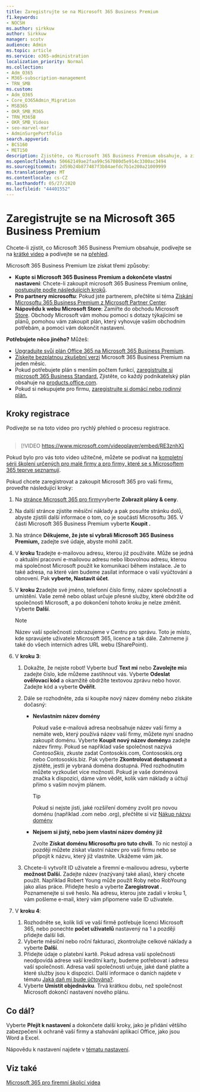 ```yaml
---
title: Zaregistrujte se na Microsoft 365 Business Premium
f1.keywords:
- NOCSH
ms.author: sirkkuw
author: Sirkkuw
manager: scotv
audience: Admin
ms.topic: article
ms.service: o365-administration
localization_priority: Normal
ms.collection:
- Adm_O365
- M365-subscription-management
- TRN_SMB
ms.custom:
- Adm_O365
- Core_O365Admin_Migration
- MSB365
- OKR_SMB_M365
- TRN_M365B
- OKR_SMB_Videos
- seo-marvel-mar
- AdminSurgePortfolio
search.appverid:
- BCS160
- MET150
description: Zjistěte, co Microsoft 365 Business Premium obsahuje, a získejte podrobné pokyny při registraci k Microsoft 365 Business Premium.
ms.openlocfilehash: 50662149ae2faa99c567080d5e914c3300ac3494
ms.sourcegitcommit: 2d59b24b877487f3b84aefdc7b1e200a21009999
ms.translationtype: MT
ms.contentlocale: cs-CZ
ms.lasthandoff: 05/27/2020
ms.locfileid: "44401552"
---
```

# <a name="sign-up-for-microsoft-365-business-premium"></a>Zaregistrujte se na Microsoft 365 Business Premium

Chcete-li zjistit, co Microsoft 365 Business Premium obsahuje, podívejte se na [krátké video](https://go.microsoft.com/fwlink/?linkid=2109651) a podívejte se na [přehled](microsoft-365-business-overview.md).

Microsoft 365 Business Premium lze získat třemi způsoby:
- **Kupte si Microsoft 365 Business Premium a dokončete vlastní nastavení**: Chcete-li zakoupit microsoft 365 Business Premium online, [postupujte podle následujících kroků](#sign-up-steps).
- **Pro partnery microsoftu**: Pokud jste partnerem, přečtěte si téma [Získání Microsoftu 365 Business Premium z Microsoft Partner Center](get-microsoft-365-business.md).
- **Nápovědu k webu Microsoft Store**: Zamiřte do obchodu Microsoft [Store](https://go.microsoft.com/fwlink/?linkid=2109652). Obchody Microsoft vám mohou pomoci s dotazy týkajícími se plánů, pomohou vám zakoupit plán, který vyhovuje vašim obchodním potřebám, a pomoci vám dokončit nastavení.

**Potřebujete něco jiného?** Můžeš:
- [Upgradujte svůj plán Office 365 na Microsoft 365 Business Premium](migrate-to-microsoft-365-business.md).
- [Získejte bezplatnou zkušební verzi](https://go.microsoft.com/fwlink/p/?linkid=2102309) Microsoft 365 Business Premium na jeden měsíc.
- Pokud potřebujete plán s menším počtem funkcí, [zaregistrujte si microsoft 365 Business Standard.](https://go.microsoft.com/fwlink/p/?LinkID=510935) Zjistěte, co každý podnikatelský plán obsahuje na [products.office.com](https://go.microsoft.com/fwlink/?linkid=2109397).
- Pokud si nekupujete pro firmu, [zaregistrujte si domácí nebo rodinný plán.](https://go.microsoft.com/fwlink/?linkid=2109398) 

## <a name="sign-up-steps"></a>Kroky registrace

Podívejte se na toto video pro rychlý přehled o procesu registrace.<br><br>

> [!VIDEO https://www.microsoft.com/videoplayer/embed/RE3znhX] 

Pokud bylo pro vás toto video užitečné, můžete se podívat na [kompletní sérii školení určených pro malé firmy a pro firmy, které se s Microsoftem 365 teprve seznamují](https://support.office.com/article/6ab4bbcd-79cf-4000-a0bd-d42ce4d12816).

Pokud chcete zaregistrovat a zakoupit Microsoft 365 pro vaši firmu, proveďte následující kroky:

1. Na [stránce Microsoft 365 pro firmy](https://go.microsoft.com/fwlink/?linkid=2109654)vyberte **Zobrazit plány & ceny**. 
2. Na další stránce zjistíte měsíční náklady a pak posuňte stránku dolů, abyste zjistili další informace o tom, co je součástí Microsoftu 365. V části Microsoft 365 Business Premium vyberte **Koupit .**
3. Na stránce **Děkujeme, že jste si vybrali Microsoft 365 Business Premium,** zadejte své údaje, abyste mohli začít.
4. V **kroku 1**zadejte e-mailovou adresu, kterou již používáte. Může se jedná o aktuální pracovní e-mailovou adresu nebo libovolnou adresu, kterou má společnost Microsoft použít ke komunikaci během instalace. Je to také adresa, na které vám budeme zasílat informace o vaší vyúčtování a obnovení. Pak **vyberte, Nastavit účet**.
5. V **kroku 2**zadejte své jméno, telefonní číslo firmy, název společnosti a umístění. Vaše země nebo oblast určuje přesné služby, které obdržíte od společnosti Microsoft, a po dokončení tohoto kroku je nelze změnit. Vyberte **Další**.
    > [!NOTE]
    > Název vaší společnosti zobrazujeme v Centru pro správu. Toto je místo, kde spravujete uživatele Microsoft 365, licence a tak dále. Zahrneme ji také do všech interních adres URL webu (SharePoint).
6. V **kroku 3**:

    1. Dokažte, že nejste robot! Vyberte buď **Text mi** nebo **Zavolejte mi**a zadejte číslo, kde můžeme zastihnout vás. Vyberte **Odeslat ověřovací kód** a okamžitě obdržíte textovou zprávu nebo hovor. Zadejte kód a vyberte **Ověřit**.
    2. Dále se rozhodněte, zda si koupíte nový název domény nebo získáte dočasný:

        - **Nevlastním název domény** 
        
            Pokud vaše e-mailová adresa neobsahuje název vaší firmy a nemáte web, který používá název vaší firmy, můžete nyní snadno zakoupit doménu. Vyberte **Koupit nový název domény**a zadejte název firmy. Pokud se například vaše společnost nazývá *ContosoSkis*, zkuste zadat Contosokis.com, Contososkis.org nebo Contososkis.biz. Pak vyberte **Zkontrolovat dostupnost** a zjistěte, jestli je vybraná doména dostupná. Před rozhodnutím můžete vyzkoušet více možností. Pokud je vaše doménová značka k dispozici, dáme vám vědět, kolik vám náklady a účtují přímo s vaším novým plánem. 
       
            > [!TIP]
            > Pokud si nejste jisti, jaké rozšíření domény zvolit pro novou doménu (například .com nebo .org), přečtěte si viz [Nákup názvu domény](https://go.microsoft.com/fwlink/?linkid=2109700)
        
        - **Nejsem si jistý, nebo jsem vlastní název domény již** 
        
             Zvolte **Získat doménu Microsoftu pro tuto chvíli**. To nic nestojí a později můžete získat vlastní název pro vaši firmu nebo se připojit k názvu, který již vlastníte. Ukážeme vám jak.

    3. Chcete-li vytvořit ID uživatele a firemní e-mailovou adresu, vyberte **možnost Další.** Zadejte název (nazývaný také alias), který chcete použít. Například Robert Young může použít Roby nebo RobYoung jako alias práce. Přidejte heslo a vyberte **Zaregistrovat .** Poznamenejte si své heslo. Na adresu, kterou jste zadali v kroku 1, vám pošleme e-mail, který vám připomene vaše ID uživatele.
7. V **kroku 4**: 

    1. Rozhodněte se, kolik lidí ve vaší firmě potřebuje licenci Microsoft 365, nebo ponechte **počet uživatelů** nastavený na 1 a později přidejte další lidi. 
    2. Vyberte měsíční nebo roční fakturaci, zkontrolujte celkové náklady a vyberte **Další**. 
    3. Přidejte údaje o platební kartě. Pokud adresa vaší společnosti neodpovídá adrese vaší kreditní karty, budeme potřebovat i adresu vaší společnosti. Adresa vaší společnosti určuje, jaké daně platíte a které služby jsou k dispozici. Další informace o daních najdete v tématu [Jaká daň mi bude účtována?](https://go.microsoft.com/fwlink/?linkid=2109701).
    4. Vyberte **Umístit objednávku**. Trvá krátkou dobu, než společnost Microsoft dokončí nastavení nového plánu.

## <a name="whats-next"></a>Co dál?

Vyberte **Přejít k nastavení** a dokončete další kroky, jako je přidání většího zabezpečení k ochraně vaší firmy a stahování aplikací Office, jako jsou Word a Excel.

Nápovědu k nastavení najdete v [tématu nastavení](set-up.md).

## <a name="see-also"></a>Viz také

[Microsoft 365 pro firemní školicí videa](https://support.office.com/article/6ab4bbcd-79cf-4000-a0bd-d42ce4d12816)
